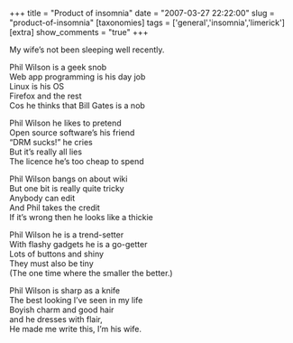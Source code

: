 +++
title = "Product of insomnia"
date = "2007-03-27 22:22:00"
slug = "product-of-insomnia"
[taxonomies]
tags = ['general','insomnia','limerick']
[extra]
show_comments = "true"
+++

My wife’s not been sleeping well recently.

Phil Wilson is a geek snob  
Web app programming is his day job  
Linux is his OS  
Firefox and the rest  
Cos he thinks that Bill Gates is a nob

Phil Wilson he likes to pretend  
Open source software’s his friend  
“DRM sucks!” he cries  
But it’s really all lies  
The licence he’s too cheap to spend

Phil Wilson bangs on about wiki  
But one bit is really quite tricky  
Anybody can edit  
And Phil takes the credit  
If it’s wrong then he looks like a thickie

Phil Wilson he is a trend-setter  
With flashy gadgets he is a go-getter  
Lots of buttons and shiny  
They must also be tiny  
(The one time where the smaller the better.)

Phil Wilson is sharp as a knife  
The best looking I’ve seen in my life  
Boyish charm and good hair  
and he dresses with flair,  
He made me write this, I’m his wife.
